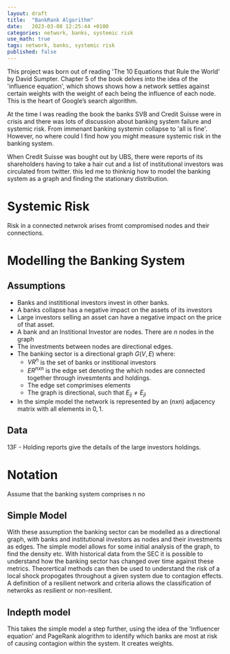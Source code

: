```yaml
---
layout: draft
title:  "BankRank Algorithm"
date:   2023-03-08 12:25:44 +0100
categories: network, banks, systemic risk
use_math: true
tags: network, banks, systemic risk
published: false
---
```


This project was born out of reading 'The 10 Equations that Rule the World' by David Sumpter. Chapter 5 of the book delves into the idea of the 'influence equation', which shows shows how a network settles against certain weights with the weight of each being the influence of each node. This is the heart of Google’s search algorithm.

At the time I was reading the book the banks SVB and Credit Suisse were in crisis and there was lots of discussion about banking system failure and systemic risk. From immenant banking systemin collapse to 'all is fine'. However, no where could I find how you might measure systemic risk in the banking system.

When Credit Suisse was bought out by UBS, there were reports of its shareholders having to take a hair cut and a list of institutional investors was circulated from twitter. this led me to thinknig how to model the banking system as a graph and finding the stationary distribution.

# Systemic Risk

Risk in a connected netwrok arises fromt compromised nodes and their connections.

# Modelling the Banking System

## Assumptions

- Banks and instititional investors invest in other banks.
- A banks collapse has a negative impact on the assets of its investors
- Large investors selling an asset can have a negative impact on the price of that asset.
- A bank and an Institional Investor are nodes. There are $n$ nodes in the graph
- The investments between nodes are directional edges.
- The banking sector is a directional graph $G(V,E)$ where:
  - $V R^n$ is the set of banks or institional investors
  - $E R^{n x n}$ is the edge set denoting the which nodes are connected together through invesmtents and holdings.
  - The edge set comprimises elements
  - The graph is directional, such that $E_{ij} \ne E_{ji}$
- In the simple model the network is represented by an $(n x n)$ adjacency matrix with all elements in ${0,1}$.

## Data

13F - Holding reports give the details of the large investors holdings.

# Notation

Assume that the banking system comprises n no

## Simple Model

With these assumption the banking sector can be modelled as a directional graph, with banks and institutional investors as nodes and their investments as edges. The simple model allows for some initial analysis of the graph, to find the density etc. With historical data from the SEC it is possible to understand how the banking sector has changed over time against these metrics. Theorertical methods can then be used to understand the risk of a local shock propogates throughout a given system due to contagion effects. A definition of a resilient network and criteria allows the classification of netwroks as resilient or non-resilient.

## Indepth model

This takes the simple model a step further, using the idea of the 'Influencer equation' and PageRank alogrithm to identify which banks are most at risk of causing contagion within the system. It creates weights.
